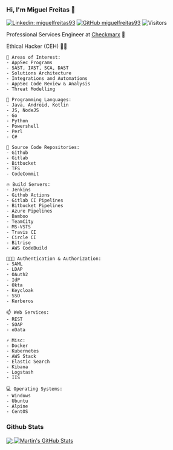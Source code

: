 ### Hi, I'm Miguel Freitas 👋

[![Linkedin: miguelfreitas93](https://img.shields.io/badge/-miguelfreitas93-blue?style=flat-square&logo=Linkedin&logoColor=white&link=https://www.linkedin.com/in/miguelfreitas93/)](https://www.linkedin.com/in/miguelfreitas93/)
[![GitHub miguelfreitas93](https://img.shields.io/github/followers/miguelfreitas93?label=follow&style=social)](https://github.com/miguelfreitas93)
![Visitors](https://visitor-badge.laobi.icu/badge?page_id=miguelfreitas93.miguelfreitas93)
<p>Professional Services Engineer at <a href="https://www.checkmarx.com">Checkmarx</a> 💼</p>
<p>Ethical Hacker (CEH) 👨‍💻</p>

```text
🌱 Areas of Interest:
- AppSec Programs
- SAST, IAST, SCA, DAST
- Solutions Architecture
- Integrations and Automations
- AppSec Code Review & Analysis
- Threat Modelling

💬 Programming Languages: 
- Java, Android, Kotlin
- JS, NodeJS
- Go   
- Python
- Powershell
- Perl
- C#

🔭 Source Code Repositories:
- Github
- Gitlab
- Bitbucket
- TFS
- CodeCommit

🔥 Build Servers: 
- Jenkins
- Github Actions
- Gitlab CI Pipelines
- Bitbucket Pipelines
- Azure Pipelines
- Bamboo
- TeamCity
- MS-VSTS
- Travis CI
- Circle CI
- Bitrise
- AWS CodeBuild

👨🏽‍💻 Authentication & Authorization:
- SAML
- LDAP
- OAuth2
- IdP
- Okta
- Keycloak
- SSO
- Kerberos

📫 Web Services:
- REST
- SOAP
- oData

⚡ Misc:
- Docker
- Kubernetes
- AWS Stack
- Elastic Search
- Kibana
- Logstash
- IIS

💻 Operating Systems: 
- Windows
- Ubuntu
- Alpine
- CentOS
```

### Github Stats

<a href="https://github.com/miguelfreitas93/miguelfreitas93">
  <img align="center" src="https://github-readme-stats.vercel.app/api/top-langs/?username=miguelfreitas93&title_color=ffffff&text_color=c9cacc&icon_color=2bbc8a&bg_color=1d1f21" />
</a>
<a href="https://github.com/miguelfreitas93/miguelfreitas93">
  <img align="center" src="https://github-readme-stats.vercel.app/api?username=miguelfreitas93&show_icons=true&line_height=27&count_private=true&title_color=ffffff&text_color=c9cacc&icon_color=2bbc8a&bg_color=1d1f21" alt="Martin's GitHub Stats" />
</a>

<!--
**miguelfreitas93/miguelfreitas93** is a ✨ _special_ ✨ repository because its `README.md` (this file) appears on your GitHub profile.

Here are some ideas to get you started:

- 🔭 I’m currently working on ...
- 🌱 I’m currently learning ...
- 👯 I’m looking to collaborate on ...
- 🤔 I’m looking for help with ...
- 💬 Ask me about ...
- 📫 How to reach me: ...
- 😄 Pronouns: ...
- ⚡ Fun fact: ...
-->
